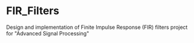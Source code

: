 # FIR_Filters
Design and implementation of Finite Impulse Response (FIR) filters project for "Advanced Signal Processing" 
